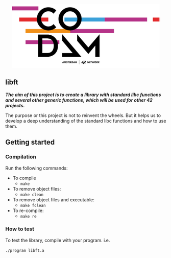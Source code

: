 <p align="center">
  <img src="https://github.com/qingqingqingli/readme_images/blob/master/codam_logo.png" height='200'>
</p>

## libft
***The aim of this project is to create a library with standard libc functions and several other generic functions, which will be used for other 42 projects.***

The purpose or this project is not to reinvent the wheels. But it helps us to develop a deep understanding of the standard libc functions and how to use them. 

## Getting started

### Compilation

Run the following commands:

* To compile
	- `make`
* To remove object files:
	- `make clean`
* To remove object files and executable:
	- `make fclean`
* To re-compile:
	- `make re`

### How to test

To test the library, compile with your program. i.e.

`./program libft.a`
